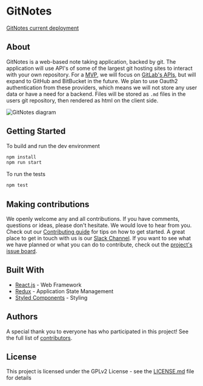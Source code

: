 # GitNotes

[GitNotes current deployment](https://gitnotes.netlify.com/)

## About

GitNotes is a web-based note taking application, backed by git. The application will use
API's of some of the largest git hosting sites to interact with your own repository. For a [MVP](https://en.wikipedia.org/wiki/Minimum_viable_product),
we will focus on [GitLab's APIs](https://docs.gitlab.com/ee/api/), but will expand to GitHub and BitBucket in the future.
We plan to use Oauth2 authentication from these providers, which means we will not store any user data or have a need for a backend.
Files will be stored as `.md` files in the users git repository, then rendered as html on the client side.

![GitNotes diagram](https://i.imgur.com/lbBBydy.png)

## Getting Started

To build and run the dev environment

```bash
npm install
npm run start
```

To run the tests

```bash
npm test
```

## Making contributions

We openly welcome any and all contributions. If you have comments, questions or ideas, please don't hesitate.
We would love to hear from you. Check out our [Contributing guide](./docs/CONTRIBUTING.md) for tips on how to
get started. A great place to get in touch with us is our
[Slack Channel](https://join.slack.com/t/skillcamp-io/shared_invite/enQtMzgxMjM5NjU1OTU4LTIzNDIzZTA3YTY0ZTY1NWVmMDUxZDllZjVmZjNiZDRiZTdhN2RhZjhhZTI5MGQxNzY1ZDlhNTAxYTlmNWRkYzA).
If you want to see what we have planned or what you can do to contribute, check out the
[project's issue board](https://gitlab.com/skillcamp/gitnotes/issues/).

## Built With

- [React.js](https://reactjs.org/) - Web Framework
- [Redux](https://redux.js.org/) - Application State Management
- [Styled Components](https://www.styled-components.com/) - Styling

## Authors

A special thank you to everyone has who participated in this project!
See the full list of [contributors](https://gitlab.com/skillcamp/gitnotes/graphs/master).

## License

This project is licensed under the GPLv2 License - see the [LICENSE.md](LICENSE.md) file for details
